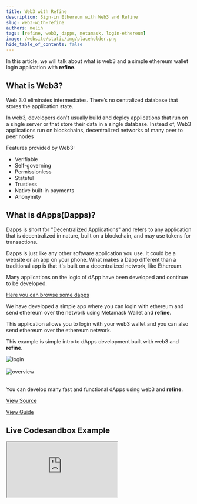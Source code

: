 ```yaml
---
title: Web3 with Refine
description: Sign-in Ethereum with Web3 and Refine
slug: web3-with-refine
authors: melih
tags: [refine, web3, dapps, metamask, login-ethereum]
image: /website/static/img/placeholder.png
hide_table_of_contents: false
---
```


In this article, we will talk about what is web3 and a simple ethereum wallet login application with **refine**.




<!--truncate-->

## What is Web3?

Web 3.0 eliminates intermediates. There’s no centralized database that stores the application state.

In web3, developers don't usually build and deploy applications that run on a single server or that store their data in a single database.
Instead of, Web3 applications run on blockchains, decentralized networks of many peer to peer nodes

Features provided by Web3:
* Verifiable
* Self-governing
* Permissionless
* Stateful
* Trustless
* Native built-in payments
* Anonymity

## What is dApps(Dapps)?
Dapps is short for "Decentralized Applications" and refers to any application that is decentralized in nature, built on a blockchain, and may use tokens for transactions.

Dapps is just like any other software application you use. It could be a website or an app on your phone. What makes a Dapp different than a traditional app is that it's built on a decentralized network, like Ethereum.

Many applications on the logic of dApp have been developed and continue to be developed.

[Here you can browse some dapps](https://ethereum.org/en/dapps/)

We have developed a simple app where you can login with ethereum and send ethereum over the network using Metamask Wallet and **refine**.

This application allows you to login with your web3 wallet and you can also send ethereum over the ethereum network.

This example is simple intro to dApps development  built with web3 and **refine**.

<div class="img-container">
    <div class="window">
        <div class="control red"></div>
        <div class="control orange"></div>
        <div class="control green"></div>
    </div>
    <img src="https://refine.ams3.cdn.digitaloceanspaces.com/blog/2021-12-13-web3-refine/login.gif" alt="login" />
</div>
<br />

<div class="img-container">
    <div class="window">
        <div class="control red"></div>
        <div class="control orange"></div>
        <div class="control green"></div>
    </div>
    <img src="https://refine.ams3.cdn.digitaloceanspaces.com/blog/2021-12-13-web3-refine/overview.gif" alt="overview" />
</div>
<br />

 
You can develop many fast and functional dApps using web3 and **refine**.

[View Source](https://github.com/refinedev/refine/tree/master/examples/with-web3)

[View Guide](https://refine.dev/docs/guides-and-concepts/web3/ethereum-signin/)

## Live Codesandbox Example
<iframe src="https://codesandbox.io/embed/signin-with-ethereum-umho3?autoresize=1&fontsize=14&theme=dark&view=preview"
     style={{width: "100%", height:"80vh", border: "0px", borderRadius: "8px", overflow:"hidden"}}
     title="signin-with-ethereum"
     allow="accelerometer; ambient-light-sensor; camera; encrypted-media; geolocation; gyroscope; hid; microphone; midi; payment; usb; vr; xr-spatial-tracking"
     sandbox="allow-forms allow-modals allow-popups allow-presentation allow-same-origin allow-scripts"
></iframe>



